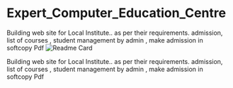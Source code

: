 # Expert_Computer_Education_Centre
Building web site for Local Institute.. as per their requirements. admission, list of courses , student management by admin , make admission in softcopy Pdf
![Readme Card](https://github-readme-stats.vercel.app/api/pin/?username=chidambarjoshi&repo=Expert_Computer_Education_Centre&theme=dark)


Building web site for Local Institute.. as per their requirements.
admission, list of courses , student management by admin ,
make admission in softcopy Pdf 
